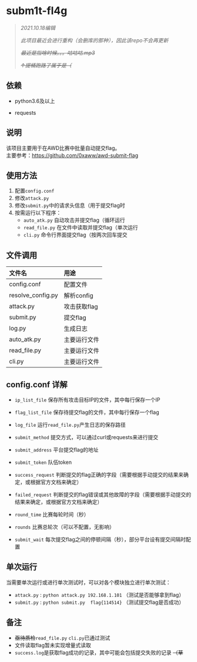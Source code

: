 # subm1t-fl4g

>*2021.10.18编辑* 
>
>_此项目最近会进行重构（会删库的那种），因此该repo不会再更新_
>
> *~~最近是指啥时候。。。咕咕咕.mp3~~*
>
> _~~↑提桶跑路了属于是（~~_

## 依赖

* python3.6及以上

* requests



## 说明

该项目主要用于在AWD比赛中批量自动提交flag。  
主要参考：<https://github.com/0xaww/awd-submit-flag>


## 使用方法

1. 配置`config.conf`
2. 修改`attack.py`
3. 修改`submit.py`中的请求头信息（用于提交flag时
4. 按需运行以下程序：
    * `auto_atk.py` 自动攻击并提交flag（循环运行
    * `read_file.py` 在文件中读取并提交flag（单次运行
    * `cli.py` 命令行界面提交flag（按两次回车提交


## 文件调用
|文件名    |用途|
|:---   |:---   |
|config.conf    |配置文件|
|resolve_config.py  |解析config|
|attack.py    |攻击获取flag|
|submit.py  |提交flag|
|log.py |生成日志|
|auto_atk.py   |主要运行文件|
|read_file.py   |主要运行文件|
|cli.py   |主要运行文件|


## config.conf 详解

* `ip_list_file` 保存所有攻击目标IP的文件，其中每行保存一个IP

* `flag_list_file` 保存待提交flag的文件，其中每行保存一个flag

* `log_file` 运行`read_file.py`产生日志的保存路径

* `submit_method` 提交方式，可以通过curl或requests来进行提交
  
* `submit_address` 平台提交flag的地址

* `submit_token` 队伍token

* `success_request` 判断提交的flag正确的字段（需要根据手动提交的结果来确定，或根据官方文档来确定）

* `failed_request` 判断提交的flag错误或其他故障的字段（需要根据手动提交的结果来确定，或根据官方文档来确定）

* `round_time` 比赛每轮时间（秒）

* `rounds` 比赛总轮次（可以不配置，无影响）

* `submit_wait` 每次提交flag之间的停顿间隔（秒），部分平台设有提交间隔时配置




## 单次运行

当需要单次运行或进行单次测试时，可以对各个模块独立进行单次测试：
* `attack.py` : `python attack.py 192.168.1.101` （测试是否能够拿到flag）
* `submit.py` : `python submit.py  flag{114514}` （测试提交flag是否成功）





## 备注

* ~~亟待质检~~`read_file.py` `cli.py`已通过测试
* 文件读取flag暂未实现增量式读取
* `success.log`是获取flag成功的记录，其中可能会包括提交失败的记录 ~~（草~~
